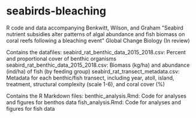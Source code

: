 # seabirds-bleaching

R code and data accompanying Benkwitt, Wilson, and Graham "Seabird nutrient subsidies alter patterns of algal abundance and fish biomass on coral reefs following a bleaching event" Global Change Biology (In review)

Contains the datafiles:
seabird_rat_benthic_data_2015_2018.csv: Percent and proportional cover of benthic organisms
seabird_rat_benthic_data_2015_2018.csv: Biomass (kg/ha) and abundance (ind/ha) of fish (by feeding group)
seabird_rat_transect_metadata.csv: Metadata for each benthic/fish transect, including year, atoll, island, treatment, structural complexity (scale 1-6), and coral cover (%)

Contains the R Markdown files: 
benthic_analysis.Rmd: Code for analyses and figures for benthos data
fish_analysis.Rmd: Code for analyses and figures for fish data

